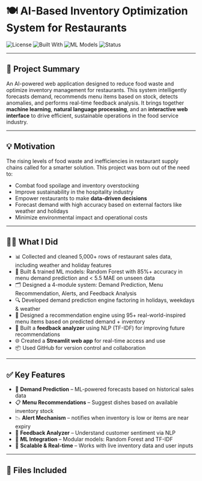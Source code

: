 # 🍽️ AI-Based Inventory Optimization System for Restaurants

![License](https://img.shields.io/badge/License-MIT-green)
![Built With](https://img.shields.io/badge/Built%20with-Python%2C%20Streamlit-blue)
![ML Models](https://img.shields.io/badge/Models-Random%20Forest%2C%20Isolation%20Forest%2C%20NLP-yellow)
![Status](https://img.shields.io/badge/Status-Complete-brightgreen)

---

## 📌 Project Summary

An AI-powered web application designed to reduce food waste and optimize inventory management for restaurants. This system intelligently forecasts demand, recommends menu items based on stock, detects anomalies, and performs real-time feedback analysis. It brings together **machine learning**, **natural language processing**, and an **interactive web interface** to drive efficient, sustainable operations in the food service industry.

---

## 💡 Motivation

The rising levels of food waste and inefficiencies in restaurant supply chains called for a smarter solution. This project was born out of the need to:

- Combat food spoilage and inventory overstocking
- Improve sustainability in the hospitality industry
- Empower restaurants to make **data-driven decisions**
- Forecast demand with high accuracy based on external factors like weather and holidays
- Minimize environmental impact and operational costs

---

## 👨‍💻 What I Did

- 📊 Collected and cleaned 5,000+ rows of restaurant sales data, including weather and holiday features  
- 🧠 Built & trained ML models: Random Forest with 85%+ accuracy in menu demand prediction and < 5.5 MAE on unseen data
- 🗂️ Designed a 4-module system: Demand Prediction, Menu Recommendation, Alerts, and Feedback Analysis  
- 🔍 Developed demand prediction engine factoring in holidays, weekdays & weather  
- 🤖 Designed a recommendation engine using 95+ real-world-inspired menu items based on predicted demand + inventory
- 💬 Built a **feedback analyzer** using NLP (TF-IDF) for improving future recommendations  
- 🌐 Created a **Streamlit web app** for real-time access and use  
- 📦 Used GitHub for version control and collaboration
  
---

## ✅ Key Features

- 📅 **Demand Prediction** – ML-powered forecasts based on historical sales data  
- 📋 **Menu Recommendations** – Suggest dishes based on available inventory stock  
- 📉 **Alert Mechanism** – notifies when inventory is low or items are near expiry 
- 💬 **Feedback Analyzer** – Understand customer sentiment via NLP  
- 🧠 **ML Integration** – Modular models: Random Forest and TF-IDF  
- 🔗 **Scalable & Real-time** – Works with live inventory data and user inputs

---

## 📁 Files Included

